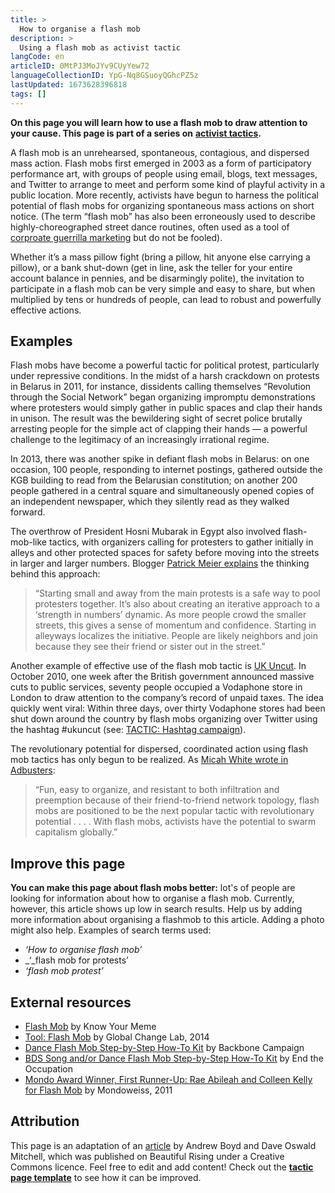 ```yaml
---
title: >
  How to organise a flash mob
description: >
  Using a flash mob as activist tactic
langCode: en
articleID: 0MtPJ3MoJYv9CUyYew72
languageCollectionID: YpG-Nq8GSuoyQGhcPZ5z
lastUpdated: 1673628396818
tags: []
---
```


**On this page you will learn how to use a flash mob to draw attention to your cause. This page is part of a series on** [**activist tactics**](/tactics)**.**

A flash mob is an unrehearsed, spontaneous, contagious, and dispersed mass action. Flash mobs first emerged in 2003 as a form of participatory performance art, with groups of people using email, blogs, text messages, and Twitter to arrange to meet and perform some kind of playful activity in a public location. More recently, activists have begun to harness the political potential of flash mobs for organizing spontaneous mass actions on short notice. (The term “flash mob” has also been erroneously used to describe highly-choreographed street dance routines, often used as a tool of [corproate guerrilla marketing](http://www.magnifydigital.com/blog/using-a-flash-mob-to-create-brand-awareness) but do not be fooled).

Whether it’s a mass pillow fight (bring a pillow, hit anyone else carrying a pillow), or a bank shut-down (get in line, ask the teller for your entire account balance in pennies, and be disarmingly polite), the invitation to participate in a flash mob can be very simple and easy to share, but when multiplied by tens or hundreds of people, can lead to robust and powerfully effective actions.

## Examples

Flash mobs have become a powerful tactic for political protest, particularly under repressive conditions. In the midst of a harsh crackdown on protests in Belarus in 2011, for instance, dissidents calling themselves “Revolution through the Social Network” began organizing impromptu demonstrations where protesters would simply gather in public spaces and clap their hands in unison. The result was the bewildering sight of secret police brutally arresting people for the simple act of clapping their hands — a powerful challenge to the legitimacy of an increasingly irrational regime.

In 2013, there was another spike in defiant flash mobs in Belarus: on one occasion, 100 people, responding to internet postings, gathered outside the KGB building to read from the Belarusian constitution; on another 200 people gathered in a central square and simultaneously opened copies of an independent newspaper, which they silently read as they walked forward.

The overthrow of President Hosni Mubarak in Egypt also involved flash-mob-like tactics, with organizers calling for protesters to gather initially in alleys and other protected spaces for safety before moving into the streets in larger and larger numbers. Blogger [Patrick Meier explains](https://irevolutions.org/2011/02/27/tactics-egypt-revolution-jan25/) the thinking behind this approach:

> “Starting small and away from the main protests is a safe way to pool protesters together. It’s also about creating an iterative approach to a ‘strength in numbers’ dynamic. As more people crowd the smaller streets, this gives a sense of momentum and confidence. Starting in alleyways localizes the initiative. People are likely neighbors and join because they see their friend or sister out in the street.”

Another example of effective use of the flash mob tactic is [UK Uncut](https://en.wikipedia.org/wiki/UK_Uncut). In October 2010, one week after the British government announced massive cuts to public services, seventy people occupied a Vodaphone store in London to draw attention to the company’s record of unpaid taxes. The idea quickly went viral: Within three days, over thirty Vodaphone stores had been shut down around the country by flash mobs organizing over Twitter using the hashtag #ukuncut (see: [TACTIC: Hashtag campaign](https://beautifulrising.org/tool/hashtag-campaign)).

The revolutionary potential for dispersed, coordinated action using flash mob tactics has only begun to be realized. As [Micah White wrote in Adbusters](http://www.adbusters.org/article/to-the-barricades/):

> “Fun, easy to organize, and resistant to both infiltration and preemption because of their friend-to-friend network topology, flash mobs are positioned to be the next popular tactic with revolutionary potential . . . . With flash mobs, activists have the potential to swarm capitalism globally.”

## Improve this page

**You can make this page about flash mobs better:** lot's of people are looking for information about how to organise a flash mob. Currently, however, this article shows up low in search results. Help us by adding more information about organising a flashmob to this article. Adding a photo might also help. Examples of search terms used:

-   _‘How to organise flash mob’_
-   _‘_flash mob for protests’
-   _‘_flash mob protest_’_

## External resources

-   [Flash Mob](http://knowyourmeme.com/memes/flash-mob) by Know Your Meme
-   [Tool: Flash Mob](http://www.globalchangelab.org/en/trainingbit/smartmob-the-new-flashmob) by Global Change Lab, 2014
-   [Dance Flash Mob Step-by-Step How-To Kit](https://d3n8a8pro7vhmx.cloudfront.net/backbonecampaign/pages/81/attachments/original/1509496659/FlashmobHowto2.pdf?1509496659) by Backbone Campaign
-   [BDS Song and/or Dance Flash Mob Step-by-Step How-To Kit](https://d3n8a8pro7vhmx.cloudfront.net/backbonecampaign/pages/81/attachments/original/1509496658/FlashMobHow-To_FirstDraftcopy.pdf?1509496658) by End the Occupation
-   [Mondo Award Winner, First Runner-Up: Rae Abileah and Colleen Kelly for Flash Mob](http://mondoweiss.net/2011/03/mondo-award-winner-first-runner-up-rae-abileah-and-colleen-kelly-for-flashmob/) by Mondoweiss, 2011

## Attribution

This page is an adaptation of an [article](https://beautifulrising.org/tool/cacerolazo-noise-making-protest-) by Andrew Boyd and Dave Oswald Mitchell, which was published on Beautiful Rising under a Creative Commons licence. Feel free to edit and add content! Check out the [**tactic page template**](/template/tactic) to see how it can be improved.
